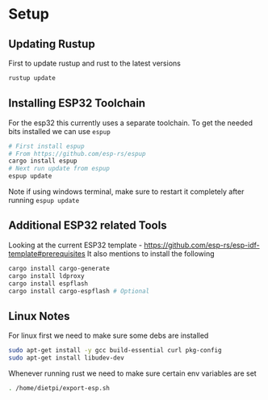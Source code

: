 # Setup

## Updating Rustup

First to update rustup and rust to the latest versions
```sh
rustup update
```

## Installing ESP32 Toolchain

For the esp32 this currently uses a separate toolchain.
To get the needed bits installed we can use `espup`
```sh
# First install espup
# From https://github.com/esp-rs/espup
cargo install espup
# Next run update from espup
espup update
```

Note if using windows terminal, make sure to restart it completely after running `espup update`

## Additional ESP32 related Tools

Looking at the current ESP32 template - https://github.com/esp-rs/esp-idf-template#prerequisites
It also mentions to install the following

```sh
cargo install cargo-generate
cargo install ldproxy
cargo install espflash
cargo install cargo-espflash # Optional
```

## Linux Notes

For linux first we need to make sure some debs are installed
```sh
sudo apt-get install -y gcc build-essential curl pkg-config
sudo apt-get install libudev-dev
```

Whenever running rust we need to make sure certain env variables are set
```sh
. /home/dietpi/export-esp.sh
```
